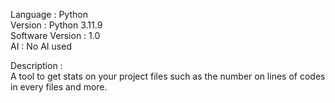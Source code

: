 Language : Python  
Version : Python 3.11.9  
Software Version : 1.0  
AI : No AI used   
  
Description :  
A tool to get stats on your project files such as the number on lines of codes in every files and more.   
